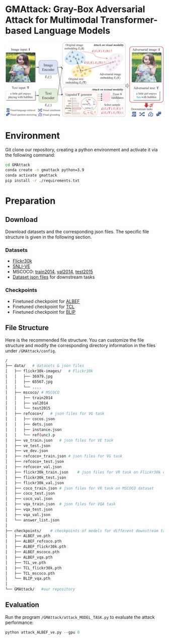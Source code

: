 # GMAttack: Gray-Box Adversarial Attack for Multimodal Transformer-based Language Models
<div align="center">
  <img src="https://github.com/Coco-T-T/GMAttack/blob/main/Figure/overview_2.png" width="800px" />
</div>

# Environment
Git clone our repository, creating a python environment and activate it via the following command: 
```bash
cd GMAttack
conda create -n gmattack python=3.9
conda activate gmattack
pip install -r ./requirements.txt
```
# Preparation
## Download
Download datasets and the corresponding json files. The specific file structure is given in the following section.
### Datasets
- [Flickr30k](http://shannon.cs.illinois.edu/DenotationGraph/)
- [SNLI-VE](https://github.com/necla-ml/SNLI-VE)
- MSCOCO: [train2014](http://images.cocodataset.org/zips/train2014.zip), [val2014](http://images.cocodataset.org/zips/val2014.zip), [test2015](http://images.cocodataset.org/zips/test2015.zip)
- [Dataset json files](https://github.com/salesforce/ALBEF) for downstream tasks
### Checkpoints
- Finetuned checkpoint for [ALBEF](https://github.com/salesforce/ALBEF)
- Finetuned checkpoint for [TCL](https://github.com/uta-smile/TCL)
- Finetuned checkpoint for [BLIP](https://storage.googleapis.com/sfr-vision-language-research/BLIP/models/model_vqa.pth)
## File Structure
Here is the recommended file structure. You can customize the file structure and modify the corresponding directory information in the files under `/GMAttack/config`.
```bash
/
├── data/	# datasets & json files
│   ├── flickr30k-images/	# Flickr30k
│   │   ├── 36979.jpg
│   │   ├── 65567.jpg
│   │   └── ....
│   ├── mscoco/	# MSCOCO
│   │   ├── train2014
│   │   ├── val2014
│   │   └── test2015
│   ├── refcoco+/	# json files for VG task
│   │   ├── cocos.json
│   │   ├── dets.json
│   │   ├── instance.json
│   │   └── ref(unc).p
│   ├── ve_train.json	# json files for VE task
│   ├── ve_test.json
│   ├── ve_dev.json
│   ├── refcoco+_train.json	# json files for VG task
│   ├── refcoco+_test.json
│   ├── refcoco+_val.json
│   ├── flickr30k_train.json	# json files for VR task on Flickr30k dataset
│   ├── flickr30k_test.json
│   ├── flickr30k_val.json
│   ├── coco_train.json	# json files for VR task on MSCOCO dataset
│   ├── coco_test.json
│   ├── coco_val.json
│   ├── vqa_train.json	# json files for VQA task
│   ├── vqa_test.json
│   ├── vqa_val.json
│   └── answer_list.json
│
├── checkpoints/	# checkpoints of models for different downstream tasks
│   ├── ALBEF_ve.pth
│   ├── ALBEF_refcoco.pth
│   ├── ALBEF_flickr30k.pth
│   ├── ALBEF_mscoco.pth
│   ├── ALBEF_vqa.pth
│   ├── TCL_ve.pth
│   ├── TCL_flickr30k.pth
│   ├── TCL_mscoco.pth
│   └── BLIP_vqa.pth
│
└── GMAttack/	#our repository
```
## Evaluation
Run the program `/GMAttack/attack_MODEL_TASK.py` to evaluate the attack performance:

```python
python attack_ALBEF_ve.py --gpu 0
```
